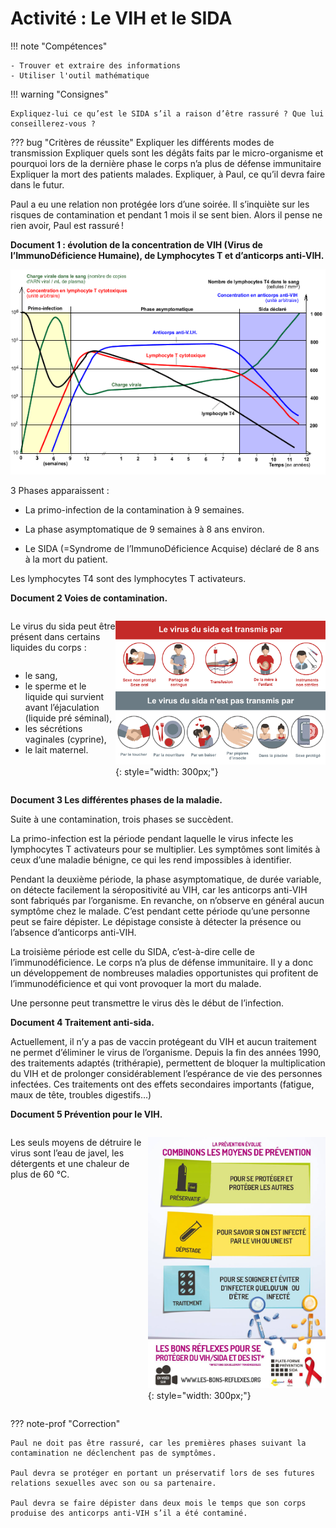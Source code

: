 # Activité : Le VIH et le SIDA

!!! note "Compétences"

    - Trouver et extraire des informations
    - Utiliser l'outil mathématique 

!!! warning "Consignes"

    Expliquez-lui ce qu’est le SIDA s’il a raison d’être rassuré ? Que lui conseillerez-vous ?
    
??? bug "Critères de réussite"
    Expliquer les différents modes de transmission
    Expliquer quels sont les dégâts faits par le micro-organisme et pourquoi lors de la dernière phase le corps n’a plus de défense immunitaire
    Expliquer la mort des patients malades.
    Expliquer, à Paul, ce qu’il devra faire dans le futur.

Paul a eu une relation non protégée lors d’une soirée. Il s’inquiète sur les risques de contamination et pendant 1 mois il se sent bien. Alors il pense ne rien avoir, Paul est rassuré !




**Document 1 : évolution de la concentration de VIH (Virus de l’ImmunoDéficience Humaine), de Lymphocytes T et d’anticorps anti-VIH.**

![](Pictures/graphEffetVIH.gif)

3 Phases apparaissent :

- La primo-infection de la contamination à 9 semaines.

- La phase asymptomatique de 9 semaines à 8 ans environ.

- Le SIDA (=Syndrome de l’ImmunoDéficience Acquise) déclaré de 8 ans à la mort du patient.

Les lymphocytes T4 sont des lymphocytes T activateurs.

**Document 2 Voies de contamination.**


<div markdown style="display:flex; flex-direction:row">

<div markdown style="display:flex; flex: 1 1 0; flex-direction:column">


Le virus du sida peut être présent dans certains liquides du corps :

- le sang,
- le sperme et le liquide qui survient avant l’éjaculation (liquide pré séminal),
- les sécrétions vaginales (cyprine),
- le lait maternel.

</div>

<div markdown style="display:flex; flex: 2 1 0; flex-direction:column">


![](Pictures/transmissionVIH.png){: style="width: 300px;"}

</div>
</div>

**Document 3 Les différentes phases de la maladie.**

Suite à une contamination, trois phases se succèdent.

La primo-infection est la période pendant laquelle le virus infecte les lymphocytes T activateurs pour se multiplier. Les symptômes sont limités à ceux d’une maladie bénigne, ce qui les rend impossibles à identifier.

Pendant la deuxième période, la phase asymptomatique, de durée variable, on détecte facilement la séropositivité au VIH, car les anticorps anti-VIH sont fabriqués par l’organisme. En revanche, on n’observe en général aucun symptôme chez le malade. C’est pendant cette période qu’une personne peut se faire dépister. Le dépistage consiste à détecter la présence ou l’absence d’anticorps anti-VIH.

La troisième période est celle du SIDA, c’est-à-dire celle de l’immunodéficience. Le corps n’a plus de défense immunitaire. Il y a donc un développement de nombreuses maladies opportunistes qui profitent de l’immunodéficience et qui vont provoquer la mort du malade.

Une personne peut transmettre le virus dès le début de l’infection.

**Document 4 Traitement anti-sida.**

Actuellement, il n’y a pas de vaccin protégeant du VIH et aucun traitement ne permet d’éliminer le virus de l’organisme. Depuis la fin des années 1990, des traitements adaptés (trithérapie), permettent de bloquer la multiplication du VIH et de prolonger considérablement l’espérance de vie des personnes infectées. Ces traitements ont des effets secondaires importants (fatigue, maux de tête, troubles digestifs…)

**Document 5 Prévention pour le VIH.**


<div markdown style="display:flex; flex-direction:row">

<div markdown style="display:flex; flex-direction:column">


Les seuls moyens de détruire le virus sont l’eau de javel, les détergents et une chaleur de plus de 60 °C.
</div>

<div markdown style="display:flex; flex-direction:column">


![](Pictures/protectionVIH.png){: style="width: 300px;"}

</div>
</div>


??? note-prof "Correction"

    Paul ne doit pas être rassuré, car les premières phases suivant la   contamination ne déclenchent pas de symptômes.

    Paul devra se protéger en portant un préservatif lors de ses futures relations sexuelles avec son ou sa partenaire.

    Paul devra se faire dépister dans deux mois le temps que son corps produise des anticorps anti-VIH s’il a été contaminé.
